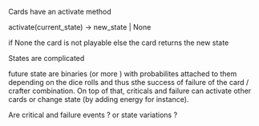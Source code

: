 

Cards have an activate method

activate(current_state) -> new_state | None

if None the card is not playable
else the card returns the new state

States are complicated

future state are binaries (or more ) with probabilites attached to them depending on the dice rolls and thus sthe success of failure of the card / crafter combination. On top of that, criticals and failure can activate other cards or change state (by adding energy for instance).

Are critical and failure events ? or state variations ?
